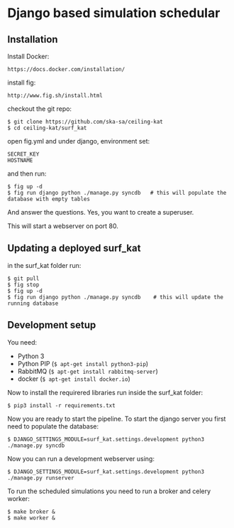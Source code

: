 Django based simulation schedular
=================================

Installation
------------

Install Docker:

    https://docs.docker.com/installation/

install fig:

    http://www.fig.sh/install.html

checkout the git repo:

    $ git clone https://github.com/ska-sa/ceiling-kat
    $ cd ceiling-kat/surf_kat

open fig.yml and under django, environment set:

    SECRET_KEY
    HOSTNAME

and then run:

    $ fig up -d
    $ fig run django python ./manage.py syncdb   # this will populate the database with empty tables

And answer the questions. Yes, you want to create a superuser.

This will start a webserver on port 80.


Updating a deployed surf_kat
----------------------------

in the surf_kat folder run:

    $ git pull
    $ fig stop
    $ fig up -d
    $ fig run django python ./manage.py syncdb    # this will update the running database


Development setup
-----------------

You need:

   * Python 3
   * Python PIP (`$ apt-get install python3-pip`)
   * RabbitMQ (`$ apt-get install rabbitmq-server`)
   * docker (`$ apt-get install docker.io`)

Now to install the requirered libraries run inside the surf_kat folder:

    $ pip3 install -r requirements.txt
   
Now you are ready to start the pipeline. To start the django server you first need to populate the database:

    $ DJANGO_SETTINGS_MODULE=surf_kat.settings.development python3 ./manage.py syncdb
   
Now you can run a development webserver using:

    $ DJANGO_SETTINGS_MODULE=surf_kat.settings.development python3 ./manage.py runserver
   
To run the scheduled simulations you need to run a broker and celery worker:

    $ make broker &
    $ make worker &
   
